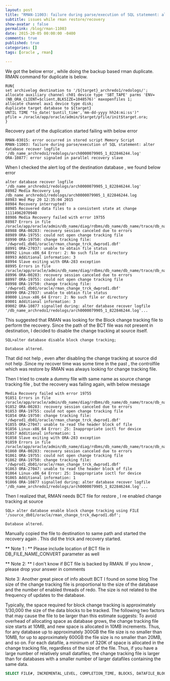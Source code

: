 ```yaml
---
layout: post
title: "RMAN-11003: failure during parse/execution of SQL statement: alter database recover logfile"
subtitle: issues while rman restore/recovery
show-avatar : false
permalink: /blog/rman-11003
date: 2015-20-05 00:00:00 -0400
comments: true
published: true
categories: []
tags: [oracle , rman]

---
```


We got the below error , while doing the backup based rman duplicate.
RMAN command for duplicate is below.

```shell
RUN{ 
set archivelog destination to '/${target}_archredo1/redologs/'; 
allocate auxiliary channel ch01 device type 'SBT_TAPE' parms 'ENV=(NB_ORA_CLIENT=$client,BLKSIZE=1048576)' maxopenfiles 1; 
allocate channel aux1 device type disk; 
duplicate target database to ${target} 
UNTIL TIME "to_date('$until_time','mm-dd-yyyy hh24:mi:ss')" 
pfile = /oracle/app/oracle/admin/$target/pfile/init$target.ora; 
} 
```

Recovery part of the duplication started failing with below error

```shell
RMAN-03015: error occurred in stored script Memory Script
RMAN-11003: failure during parse/execution of SQL statement: alter database recover logfile '/db_name_archredo1/redologs/arch0000079905_1_822846244.log'
ORA-10877: error signaled in parallel recovery slave
```

When I checked the alert log of the destination database , we found below error

```shell
alter database recover logfile '/db_name_archredo1/redologs/arch0000079905_1_822846244.log'
88982 Media Recovery Log /db_name_archredo1/redologs/arch0000079905_1_822846244.log
88983 Wed May 20 12:35:04 2015
88984 Recovery interrupted!
88985 Recovered data files to a consistent state at change 11114962070940
88986 Media Recovery failed with error 19755
88987 Errors in file /oracle/app/oracle/admin/db_name/diag/rdbms/db_name/db_name/trace/db_name_pr00_146224.trc:
88988 ORA-00283: recovery session canceled due to errors
88989 ORA-19755: could not open change tracking file
88990 ORA-19750: change tracking file: '/dwprod1_db01/oracle/rman_change_trck_dwprod1.dbf'
88991 ORA-27037: unable to obtain file status
88992 Linux-x86_64 Error: 2: No such file or directory
88993 Additional information: 3
88994 Slave exiting with ORA-283 exception
88995 Errors in file /oracle/app/oracle/admin/db_name/diag/rdbms/db_name/db_name/trace/db_name_pr00_146224.trc:
88996 ORA-00283: recovery session canceled due to errors
88997 ORA-19755: could not open change tracking file
88998 ORA-19750: change tracking file: '/dwprod1_db01/oracle/rman_change_trck_dwprod1.dbf'
88999 ORA-27037: unable to obtain file status
89000 Linux-x86_64 Error: 2: No such file or directory
89001 Additional information: 3
89002 ORA-10877 signalled during: alter database recover logfile '/db_name_archredo1/redologs/arch0000079905_1_822846244.log'...
```

This suggested that RMAN was looking for the Block change tracking file to perform the recovery.
Since the path of the BCT file was not present in destination, I decided to disable the change tracking at source itself.

```shell
SQL>alter database disable block change tracking;

Database altered.
```

That did not help , even after disabling the change tracking at source did not help  .Since my recover time was some time in the past , the controlfile which was restore by RMAN was always looking for change tracking file.

Then I tried to create a dummy file with same name as source change tracking file , but the recovery was failing again, with below message

```shell
Media Recovery failed with error 19755
91851 Errors in file /oracle/app/oracle/admin/db_name/diag/rdbms/db_name/db_name/trace/db_name_pr00_38701.trc:
91852 ORA-00283: recovery session canceled due to errors
91853 ORA-19755: could not open change tracking file
91854 ORA-19750: change tracking file: '/dwprod1_db01/oracle/rman_change_trck_dwprod1.dbf'
91855 ORA-27047: unable to read the header block of file
91856 Linux-x86_64 Error: 25: Inappropriate ioctl for device
91857 Additional information: 1
91858 Slave exiting with ORA-283 exception
91859 Errors in file /oracle/app/oracle/admin/db_name/diag/rdbms/db_name/db_name/trace/db_name_pr00_38701.trc:
91860 ORA-00283: recovery session canceled due to errors
91861 ORA-19755: could not open change tracking file
91862 ORA-19750: change tracking file: '/dwprod1_db01/oracle/rman_change_trck_dwprod1.dbf'
91863 ORA-27047: unable to read the header block of file
91864 Linux-x86_64 Error: 25: Inappropriate ioctl for device
91865 Additional information: 1
91866 ORA-10877 signalled during: alter database recover logfile '/db_name_archredo1/redologs/arch0000079905_1_822846244.log'...
```

Then I realized that, RMAN needs BCT file for restore , I re enabled change tracking at source

```shell
SQL> alter database enable block change tracking using FILE '/source_db01/oracle/rman_change_trck_dwprod1.dbf';

Database altered.
```

Manually copied the file to destination to same path and started the recovery again .
This did the trick and recovery started.

** Note 1 : ** Please include location of BCT file in DB_FILE_NAME_CONVERT parameter as well

** Note 2: **  I don't know if BCT file is backed by RMAN. IF you know , please drop your answer in comments

Note 3: Another great piece of info aboutt BCT I found on some blog
The size of the change tracking file is proportional to the size of the database and the number of enabled threads of redo. The size is not related to the frequency of updates to the database.

Typically, the space required for block change tracking is approximately 1/30,000 the size of the data blocks to be tracked. The following two factors that may cause the file to be larger than this estimate suggests:
To avoid overhead of allocating space as database grows, the change tracking file size starts at 10MB, and new space is allocated in 10MB increments. Thus, for any database up to approximately 300GB the file size is no smaller than 10MB, for up to approximately 600GB the file size is no smaller than 20MB, and so on.
For each datafile, a minimum of 320K of space is allocated in the change tracking file, regardless of the size of the file. Thus, if you have a large number of relatively small datafiles, the change tracking file is larger than for databases with a smaller number of larger datafiles containing the same data.

```sql
SELECT FILE#, INCREMENTAL_LEVEL, COMPLETION_TIME, BLOCKS, DATAFILE_BLOCKS FROM V$BACKUP_DATAFILE WHERE INCREMENTAL_LEVEL > 0 AND BLOCKS / DATAFILE_BLOCKS > .5 ORDER BY COMPLETION_TIME;
```


